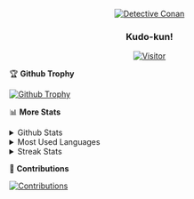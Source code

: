 <p align="center">
<a href="https://samiunnafis.github.io">
  <img alt="Detective Conan" src="https://tenor.com/view/comics-thinking-contemplate-hmm-gif-7761687.gif" /> 
  </a> 
  <h3 align="center">Kudo-kun!</h3>
</p>

<p align="center">
<a href="https://SamiunNafis.github.io">
    <img alt="Visitor" src="https://visitor-badge.glitch.me/badge?page_id=SamiunNafis"/> 
  </a>  
</p>

<p>
  
🏆 **Github Trophy**
  
<a href="https://SamiunNafis.github.io">
<img alt="Github Trophy" src="https://github-profile-trophy.vercel.app/?username=SamiunNafis">
</a>
</p>


<p>

📊 **More Stats**
  
  
<details>
  <summary>Github Stats</summary>
  <br>
  <a href="https://samiunnafis.github.io">
  <img alt="Github Stats" src="https://github-readme-stats.vercel.app/api?username=SamiunNafis&show_icons=true&include_all_commits=true&&count_private=true">
</a>
</details> 

<details>
  <summary>Most Used Languages</summary>
  <br>
  <a href="https://samiunnafis.github.io">
  <img alt="Most Used Languages" src="https://github-readme-stats.vercel.app/api/top-langs/?username=SamiunNafis&layout=compact&include_all_commits=true&&count_private=true&langs_count=20">
</a>
</details> 
  
<details>
  <summary>Streak Stats</summary>
  <br>
  <a href="https://samiunnafis.github.io">
  <img alt="Streak Stats" src="https://github-readme-streak-stats.herokuapp.com/?user=SamiunNafis">
</a>
</details> 
  </p>
  
  <p>

📜 **Contributions**
  
<a href="https://samiunnafis.github.io">
<img alt="Contributions" src="https://activity-graph.herokuapp.com/graph?username=samiunnafis&bg_color=fffff0&color=708090&line=24292e&point=24292e&area=true&hide_border=true">
</a>
</p>
